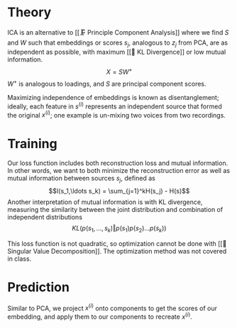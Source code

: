 # Theory
ICA is an alternative to [[🗜️ Principle Component Analysis]] where we find $S$ and $W$ such that embeddings or scores $s_j$, analogous to $z_j$ from PCA, are as independent as possible, with maximum [[📏 KL Divergence]] or low mutual information.
$$ X = SW^+ $$
$W^+$ is analogous to loadings, and $S$ are principal component scores.

Maximizing independence of embeddings is known as disentanglement; ideally, each feature in $s^{(i)}$ represents an independent source that formed the original $x^{(i)}$; one example is un-mixing two voices from two recordings.

# Training
Our loss function includes both reconstruction loss and mutual information. In other words, we want to both minimize the reconstruction error as well as mutual information between sources $s_j$, defined as $$I(s_1,\ldots s_k) = \sum_{j=1}^kH(s_j) - H(s)$$
Another interpretation of mutual information is with KL divergence, measuring the similarity between the joint distribution and combination of independent distributions $$KL(p(s_1, \ldots, s_k)\Vert p(s_1)p(s_2)\ldots p(s_k))$$

This loss function is not quadratic, so optimization cannot be done with [[📎 Singular Value Decomposition]]. The optimization method was not covered in class.

# Prediction
Similar to PCA, we project $x^{(i)}$ onto components to get the scores of our embedding, and apply them to our components to recreate $x^{(i)}$.